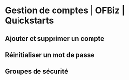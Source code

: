 # Gestion de comptes | OFBiz | Quickstarts
## Ajouter et supprimer un compte

## Réinitialiser un mot de passe

## Groupes de sécurité
